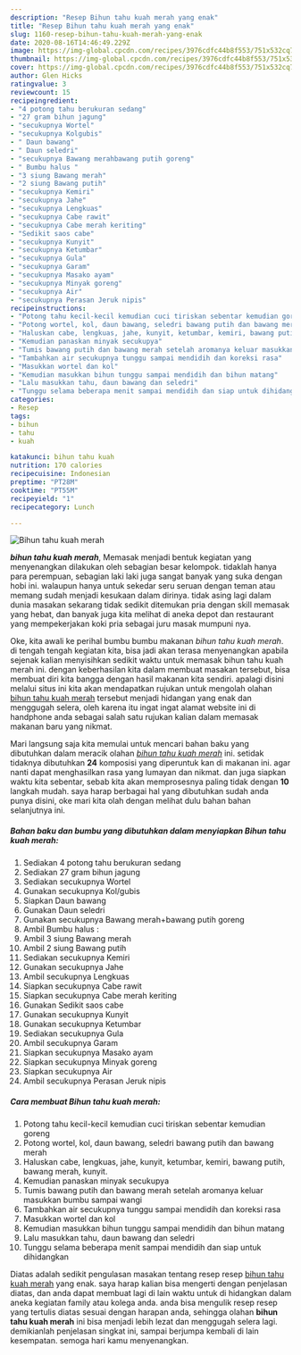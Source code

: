 ```yaml
---
description: "Resep Bihun tahu kuah merah yang enak"
title: "Resep Bihun tahu kuah merah yang enak"
slug: 1160-resep-bihun-tahu-kuah-merah-yang-enak
date: 2020-08-16T14:46:49.229Z
image: https://img-global.cpcdn.com/recipes/3976cdfc44b8f553/751x532cq70/bihun-tahu-kuah-merah-foto-resep-utama.jpg
thumbnail: https://img-global.cpcdn.com/recipes/3976cdfc44b8f553/751x532cq70/bihun-tahu-kuah-merah-foto-resep-utama.jpg
cover: https://img-global.cpcdn.com/recipes/3976cdfc44b8f553/751x532cq70/bihun-tahu-kuah-merah-foto-resep-utama.jpg
author: Glen Hicks
ratingvalue: 3
reviewcount: 15
recipeingredient:
- "4 potong tahu berukuran sedang"
- "27 gram bihun jagung"
- "secukupnya Wortel"
- "secukupnya Kolgubis"
- " Daun bawang"
- " Daun seledri"
- "secukupnya Bawang merahbawang putih goreng"
- " Bumbu halus "
- "3 siung Bawang merah"
- "2 siung Bawang putih"
- "secukupnya Kemiri"
- "secukupnya Jahe"
- "secukupnya Lengkuas"
- "secukupnya Cabe rawit"
- "secukupnya Cabe merah keriting"
- "Sedikit saos cabe"
- "secukupnya Kunyit"
- "secukupnya Ketumbar"
- "secukupnya Gula"
- "secukupnya Garam"
- "secukupnya Masako ayam"
- "secukupnya Minyak goreng"
- "secukupnya Air"
- "secukupnya Perasan Jeruk nipis"
recipeinstructions:
- "Potong tahu kecil-kecil kemudian cuci tiriskan sebentar kemudian goreng"
- "Potong wortel, kol, daun bawang, seledri bawang putih dan bawang merah"
- "Haluskan cabe, lengkuas, jahe, kunyit, ketumbar, kemiri, bawang putih, bawang merah, kunyit."
- "Kemudian panaskan minyak secukupya"
- "Tumis bawang putih dan bawang merah setelah aromanya keluar masukkan bumbu sampai wangi"
- "Tambahkan air secukupnya tunggu sampai mendidih dan koreksi rasa"
- "Masukkan wortel dan kol"
- "Kemudian masukkan bihun tunggu sampai mendidih dan bihun matang"
- "Lalu masukkan tahu, daun bawang dan seledri"
- "Tunggu selama beberapa menit sampai mendidih dan siap untuk dihidangkan"
categories:
- Resep
tags:
- bihun
- tahu
- kuah

katakunci: bihun tahu kuah 
nutrition: 170 calories
recipecuisine: Indonesian
preptime: "PT28M"
cooktime: "PT55M"
recipeyield: "1"
recipecategory: Lunch

---
```



![Bihun tahu kuah merah](https://img-global.cpcdn.com/recipes/3976cdfc44b8f553/751x532cq70/bihun-tahu-kuah-merah-foto-resep-utama.jpg)

<b><i>bihun tahu kuah merah</i></b>, Memasak menjadi bentuk kegiatan yang menyenangkan dilakukan oleh sebagian besar kelompok. tidaklah hanya para perempuan, sebagian laki laki juga sangat banyak yang suka dengan hobi ini. walaupun hanya untuk sekedar seru seruan dengan teman atau memang sudah menjadi kesukaan dalam dirinya. tidak asing lagi dalam dunia masakan sekarang tidak sedikit ditemukan pria dengan skill memasak yang hebat, dan banyak juga kita melihat di aneka depot dan restaurant yang mempekerjakan koki pria sebagai juru masak mumpuni nya.



Oke, kita awali ke perihal bumbu bumbu makanan <i>bihun tahu kuah merah</i>. di tengah tengah kegiatan kita, bisa jadi akan terasa menyenangkan apabila sejenak kalian menyisihkan sedikit waktu untuk memasak bihun tahu kuah merah ini. dengan keberhasilan kita dalam membuat masakan tersebut, bisa membuat diri kita bangga dengan hasil makanan kita sendiri. apalagi disini melalui situs ini kita akan mendapatkan rujukan untuk mengolah olahan <u>bihun tahu kuah merah</u> tersebut menjadi hidangan yang enak dan menggugah selera, oleh karena itu ingat ingat alamat website ini di handphone anda sebagai salah satu rujukan kalian dalam memasak makanan baru yang nikmat.


Mari langsung saja kita memulai untuk mencari bahan baku yang dibutuhkan dalam meracik olahan <u><i>bihun tahu kuah merah</i></u> ini. setidak tidaknya dibutuhkan <b>24</b> komposisi yang diperuntuk kan di makanan ini. agar nanti dapat menghasilkan rasa yang lumayan dan nikmat. dan juga siapkan waktu kita sebentar, sebab kita akan memprosesnya paling tidak dengan <b>10</b> langkah mudah. saya harap berbagai hal yang dibutuhkan sudah anda punya disini, oke mari kita olah dengan melihat dulu bahan bahan selanjutnya ini.

<!--inarticleads1-->

##### Bahan baku dan bumbu yang dibutuhkan dalam menyiapkan Bihun tahu kuah merah:

1. Sediakan 4 potong tahu berukuran sedang
1. Sediakan 27 gram bihun jagung
1. Sediakan secukupnya Wortel
1. Gunakan secukupnya Kol/gubis
1. Siapkan  Daun bawang
1. Gunakan  Daun seledri
1. Gunakan secukupnya Bawang merah+bawang putih goreng
1. Ambil  Bumbu halus :
1. Ambil 3 siung Bawang merah
1. Ambil 2 siung Bawang putih
1. Sediakan secukupnya Kemiri
1. Gunakan secukupnya Jahe
1. Ambil secukupnya Lengkuas
1. Siapkan secukupnya Cabe rawit
1. Siapkan secukupnya Cabe merah keriting
1. Gunakan Sedikit saos cabe
1. Gunakan secukupnya Kunyit
1. Gunakan secukupnya Ketumbar
1. Sediakan secukupnya Gula
1. Ambil secukupnya Garam
1. Siapkan secukupnya Masako ayam
1. Siapkan secukupnya Minyak goreng
1. Siapkan secukupnya Air
1. Ambil secukupnya Perasan Jeruk nipis




<!--inarticleads2-->

##### Cara membuat Bihun tahu kuah merah:

1. Potong tahu kecil-kecil kemudian cuci tiriskan sebentar kemudian goreng
1. Potong wortel, kol, daun bawang, seledri bawang putih dan bawang merah
1. Haluskan cabe, lengkuas, jahe, kunyit, ketumbar, kemiri, bawang putih, bawang merah, kunyit.
1. Kemudian panaskan minyak secukupya
1. Tumis bawang putih dan bawang merah setelah aromanya keluar masukkan bumbu sampai wangi
1. Tambahkan air secukupnya tunggu sampai mendidih dan koreksi rasa
1. Masukkan wortel dan kol
1. Kemudian masukkan bihun tunggu sampai mendidih dan bihun matang
1. Lalu masukkan tahu, daun bawang dan seledri
1. Tunggu selama beberapa menit sampai mendidih dan siap untuk dihidangkan




Diatas adalah sedikit pengulasan masakan tentang resep resep <u>bihun tahu kuah merah</u> yang enak. saya harap kalian bisa mengerti dengan penjelasan diatas, dan anda dapat membuat lagi di lain waktu untuk di hidangkan dalam aneka kegiatan family atau kolega anda. anda bisa mengulik resep resep yang tertulis diatas sesuai dengan harapan anda, sehingga olahan <b>bihun tahu kuah merah</b> ini bisa menjadi lebih lezat dan menggugah selera lagi. demikianlah penjelasan singkat ini, sampai berjumpa kembali di lain kesempatan. semoga hari kamu menyenangkan.
